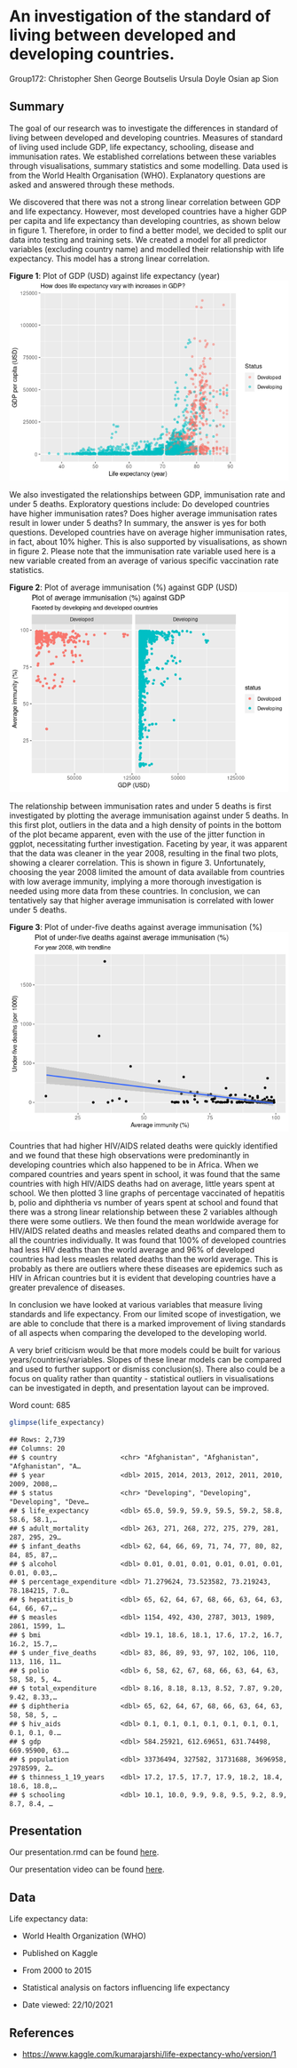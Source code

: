 An investigation of the standard of living between developed and
developing countries.
================
Group172:
Christopher Shen
George Boutselis
Ursula Doyle
Osian ap Sion

## Summary

The goal of our research was to investigate the differences in standard
of living between developed and developing countries. Measures of
standard of living used include GDP, life expectancy, schooling, disease
and immunisation rates. We established correlations between these
variables through visualisations, summary statistics and some modelling.
Data used is from the World Health Organisation (WHO). Explanatory
questions are asked and answered through these methods.

We discovered that there was not a strong linear correlation between GDP
and life expectancy. However, most developed countries have a higher GDP
per capita and life expectancy than developing countries, as shown below
in figure 1. Therefore, in order to find a better model, we decided to
split our data into testing and training sets. We created a model for
all predictor variables (excluding country name) and modelled their
relationship with life expectancy. This model has a strong linear
correlation.

**Figure 1**: Plot of GDP (USD) against life expectancy (year)
![](README_files/figure-gfm/life-expectancy-gdp-1.png)<!-- -->

We also investigated the relationships between GDP, immunisation rate
and under 5 deaths. Exploratory questions include: Do developed
countries have higher immunisation rates? Does higher average
immunisation rates result in lower under 5 deaths? In summary, the
answer is yes for both questions. Developed countries have on average
higher immunisation rates, in fact, about 10% higher. This is also
supported by visualisations, as shown in figure 2. Please note that the
immunisation rate variable used here is a new variable created from an
average of various specific vaccination rate statistics.

**Figure 2**: Plot of average immunisation (%) against GDP (USD)
![](README_files/figure-gfm/unnamed-chunk-1-1.png)<!-- -->

The relationship between immunisation rates and under 5 deaths is first
investigated by plotting the average immunisation against under 5
deaths. In this first plot, outliers in the data and a high density of
points in the bottom of the plot became apparent, even with the use of
the jitter function in ggplot, necessitating further investigation.
Faceting by year, it was apparent that the data was cleaner in the year
2008, resulting in the final two plots, showing a clearer correlation.
This is shown in figure 3. Unfortunately, choosing the year 2008 limited
the amount of data available from countries with low average immunity,
implying a more thorough investigation is needed using more data from
these countries. In conclusion, we can tentatively say that higher
average immunisation is correlated with lower under 5 deaths.

**Figure 3**: Plot of under-five deaths against average immunisation (%)
![](README_files/figure-gfm/trendline-peek-1.png)<!-- -->

Countries that had higher HIV/AIDS related deaths were quickly
identified and we found that these high observations were predominantly
in developing countries which also happened to be in Africa. When we
compared countries and years spent in school, it was found that the same
countries with high HIV/AIDS deaths had on average, little years spent
at school. We then plotted 3 line graphs of percentage vaccinated of
hepatitis b, polio and diphtheria vs number of years spent at school and
found that there was a strong linear relationship between these 2
variables although there were some outliers. We then found the mean
worldwide average for HIV/AIDS related deaths and measles related deaths
and compared them to all the countries individually. It was found that
100% of developed countries had less HIV deaths than the world average
and 96% of developed countries had less measles related deaths than the
world average. This is probably as there are outliers where these
diseases are epidemics such as HIV in African countries but it is
evident that developing countries have a greater prevalence of diseases.

In conclusion we have looked at various variables that measure living
standards and life expectancy. From our limited scope of investigation,
we are able to conclude that there is a marked improvement of living
standards of all aspects when comparing the developed to the developing
world.

A very brief criticism would be that more models could be built for
various years/countries/variables. Slopes of these linear models can be
compared and used to further support or dismiss conclusion(s). There
also could be a focus on quality rather than quantity - statistical
outliers in visualisations can be investigated in depth, and
presentation layout can be improved.

Word count: 685

``` r
glimpse(life_expectancy)
```

    ## Rows: 2,739
    ## Columns: 20
    ## $ country                <chr> "Afghanistan", "Afghanistan", "Afghanistan", "A…
    ## $ year                   <dbl> 2015, 2014, 2013, 2012, 2011, 2010, 2009, 2008,…
    ## $ status                 <chr> "Developing", "Developing", "Developing", "Deve…
    ## $ life_expectancy        <dbl> 65.0, 59.9, 59.9, 59.5, 59.2, 58.8, 58.6, 58.1,…
    ## $ adult_mortality        <dbl> 263, 271, 268, 272, 275, 279, 281, 287, 295, 29…
    ## $ infant_deaths          <dbl> 62, 64, 66, 69, 71, 74, 77, 80, 82, 84, 85, 87,…
    ## $ alcohol                <dbl> 0.01, 0.01, 0.01, 0.01, 0.01, 0.01, 0.01, 0.03,…
    ## $ percentage_expenditure <dbl> 71.279624, 73.523582, 73.219243, 78.184215, 7.0…
    ## $ hepatitis_b            <dbl> 65, 62, 64, 67, 68, 66, 63, 64, 63, 64, 66, 67,…
    ## $ measles                <dbl> 1154, 492, 430, 2787, 3013, 1989, 2861, 1599, 1…
    ## $ bmi                    <dbl> 19.1, 18.6, 18.1, 17.6, 17.2, 16.7, 16.2, 15.7,…
    ## $ under_five_deaths      <dbl> 83, 86, 89, 93, 97, 102, 106, 110, 113, 116, 11…
    ## $ polio                  <dbl> 6, 58, 62, 67, 68, 66, 63, 64, 63, 58, 58, 5, 4…
    ## $ total_expenditure      <dbl> 8.16, 8.18, 8.13, 8.52, 7.87, 9.20, 9.42, 8.33,…
    ## $ diphtheria             <dbl> 65, 62, 64, 67, 68, 66, 63, 64, 63, 58, 58, 5, …
    ## $ hiv_aids               <dbl> 0.1, 0.1, 0.1, 0.1, 0.1, 0.1, 0.1, 0.1, 0.1, 0.…
    ## $ gdp                    <dbl> 584.25921, 612.69651, 631.74498, 669.95900, 63.…
    ## $ population             <dbl> 33736494, 327582, 31731688, 3696958, 2978599, 2…
    ## $ thinness_1_19_years    <dbl> 17.2, 17.5, 17.7, 17.9, 18.2, 18.4, 18.6, 18.8,…
    ## $ schooling              <dbl> 10.1, 10.0, 9.9, 9.8, 9.5, 9.2, 8.9, 8.7, 8.4, …

## Presentation

Our presentation.rmd can be found
[here](https://github.com/quadruple-integral/ids-21-project-group172/tree/main/presentation).

Our presentation video can be found
[here](https://media.ed.ac.uk/media/Group172+-+Final+Project/1_zb9znl7k).

## Data

Life expectancy data:

-   World Health Organization (WHO)

-   Published on Kaggle

-   From 2000 to 2015

-   Statistical analysis on factors influencing life expectancy

-   Date viewed: 22/10/2021

## References

-   <https://www.kaggle.com/kumarajarshi/life-expectancy-who/version/1>
